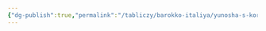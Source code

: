 ```yaml
---
{"dg-publish":true,"permalink":"/tabliczy/barokko-italiya/yunosha-s-korzinoj-fruktov/","dgPassFrontmatter":true}
---
```



